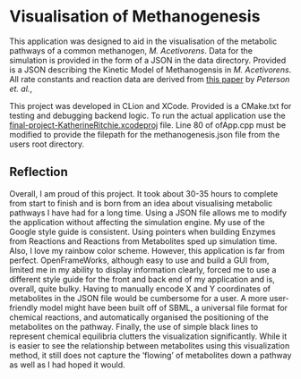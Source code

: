 # Visualisation of Methanogenesis

This application was designed to aid in the visualisation of the metabolic pathways of a common methanogen, _M. Acetivorens_. Data for the simulation is provided in the form of a JSON in the data directory. Provided is a JSON describing the Kinetic Model of Methanogensis in _M. Acetivorens_. All rate constants and reaction data are derived from [this paper](https://www.hindawi.com/journals/archaea/2014/898453/) by _Peterson et. al._,

This project was developed in CLion and XCode. Provided is a CMake.txt for testing and debugging backend logic. To run the actual application use the [final-project-KatherineRitchie.xcodeproj]() file. Line 80 of ofApp.cpp must be modified to provide the filepath for the methanogenesis.json file from the users root directory.

## Reflection

Overall, I am proud of this project. It took about 30-35 hours to complete from start to finish and is born from an idea about visualising metabolic pathways I have had for a long time. Using a JSON file allows me to modify the application without affecting the simulation engine. My use of the Google style guide is consistent. Using pointers when building Enzymes from Reactions and Reactions from Metabolites sped up simulation time. Also, I love my rainbow color scheme.
However, this application is far from perfect. OpenFrameWorks, although easy to use and build a GUI from, limited me in my ability to display information clearly, forced me to use a different style guide for the front and back end of my application and is, overall, quite bulky. Having to manually encode X and Y coordinates of metabolites in the JSON file would be cumbersome for a user. A more user-friendly model might have been built off of SBML, a universal file format for chemical reactions, and automatically organised the positioning of the metabolites on the pathway. Finally, the use of simple black lines to represent chemical equilibria clutters the visualization significantly. While it is easier to see the relationship between metabolites using this visualization method, it still does not capture the ‘flowing’ of metabolites down a pathway as well as I had hoped it would.
